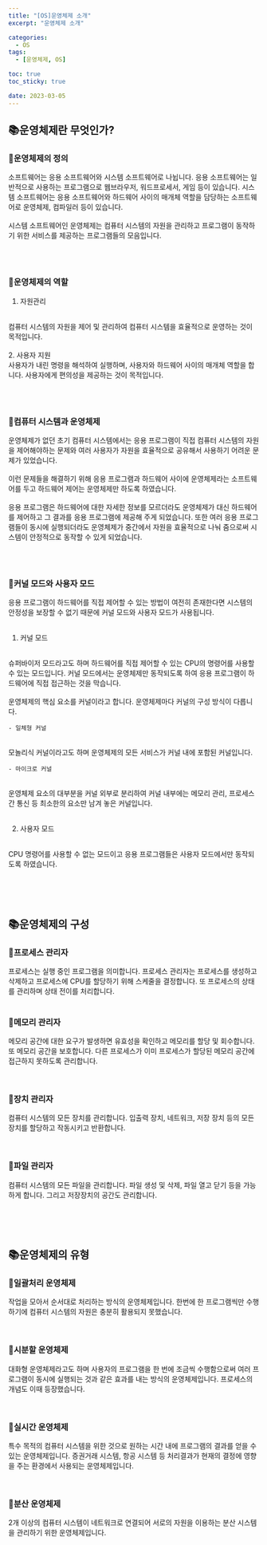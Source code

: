 ```yaml
---
title: "[OS]운영체제 소개"
excerpt: "운영체제 소개"

categories:
  - OS
tags:
  - [운영체제, OS]

toc: true
toc_sticky: true

date: 2023-03-05
---
```


## 📚운영체제란 무엇인가?
### 📄운영체제의 정의
소프트웨어는 응용 소프트웨어와 시스템 소프트웨어로 나뉩니다. 응용 소프트웨어는 일반적으로 사용하는 프로그램으로 웹브라우저, 워드프로세서, 게임 등이 있습니다. 시스템 소프트웨어는 응용 소프트웨어와 하드웨어 사이의 매개체 역할을 담당하는 소프트웨어로 운영체제, 컴파일러 등이 있습니다.
<br><br>
시스템 소프트웨어인 운영체제는 컴퓨터 시스템의 자원을 관리하고 프로그램이 동작하기 위한 서비스를 제공하는 프로그램들의 모음입니다.

<br><br>

### 📄운영체제의 역할
  1. 자원관리
  <br>
  컴퓨터 시스템의 자원을 제어 및 관리하여 컴퓨터 시스템을 효율적으로 운영하는 것이 목적입니다.
  <br><br>
  2. 사용자 지원
  <br>
  사용자가 내린 명령을 해석하여 실행하며, 사용자와 하드웨어 사이의 매개체 역할을 합니다. 사용자에게 편의성을 제공하는 것이 목적입니다.

<br><br>

### 📄컴퓨터 시스템과 운영체제
운영체제가 없던 초기 컴퓨터 시스템에서는 응용 프로그램이 직접 컴퓨터 시스템의 자원을 제어해야하는 문제와 여러 사용자가 자원을 효율적으로 공유해서 사용하기 어려운 문제가 있었습니다.
<br><br>
이런 문제들을 해결하기 위해 응용 프로그램과 하드웨어 사이에 운영체제라는 소프트웨어를 두고 하드웨어 제어는 운영체제만 하도록 하였습니다.
<br><br>
응용 프로그램은 하드웨어에 대한 자세한 정보를 모르더라도 운영체제가 대신 하드웨어를 제어하고 그 결과를 응용 프로그램에 제공해 주게 되었습니다. 또한 여러 응용 프로그램들이 동시에 실행되더라도 운영체제가 중간에서 자원을 효율적으로 나눠 줌으로써 시스템이 안정적으로 동작할 수 있게 되었습니다.

<br><br>

### 📄커널 모드와 사용자 모드
응용 프로그램이 하드웨어를 직접 제어할 수 있는 방법이 여전히 존재한다면 시스템의 안정성을 보장할 수 없기 때문에 커널 모드와 사용자 모드가 사용됩니다.
<br><br>

1. 커널 모드
<br>
슈퍼바이저 모드라고도 하며 하드웨어를 직접 제어할 수 있는 CPU의 명령어를 사용할 수 있는 모드입니다. 커널 모드에서는 운영체제만 동작되도록 하여 응용 프로그램이 하드웨어에 직접 접근하는 것을 막습니다.
<br><br>
운영체제의 핵심 요소를 커널이라고 합니다. 운영체제마다 커널의 구성 방식이 다릅니다.
<br>

    - 일체형 커널
  <br>
  모놀리식 커널이라고도 하며 운영체제의 모든 서비스가 커널 내에 포함된 커널입니다.
  <br>

    - 마이크로 커널
  <br>
  운영체제 요소의 대부분을 커널 외부로 분리하여 커널 내부에는 메모리 관리, 프로세스 간 통신 등 최소한의 요소만 남겨 놓은 커널입니다.
  <br><br>

2. 사용자 모드
<br>
CPU 명령어를 사용할 수 없는 모드이고 응용 프로그램들은 사용자 모드에서만 동작되도록 하였습니다.

<br><br><br>

## 📚운영체제의 구성
### 📄프로세스 관리자
프로세스는 실행 중인 프로그램을 의미합니다. 프로세스 관리자는 프로세스를 생성하고 삭제하고 프로세스에 CPU를 할당하기 위해 스케줄을 결정합니다. 또 프로세스의 상태를 관리하며 상태 전이를 처리합니다.
<br><br>

### 📄메모리 관리자
메모리 공간에 대한 요구가 발생하면 유효성을 확인하고 메모리를 할당 및 회수합니다. 또 메모리 공간을 보호합니다. 다른 프로세스가 이미 프로세스가 할당된 메모리 공간에 접근하지 못하도록 관리합니다.

<br>

### 📄장치 관리자
컴퓨터 시스템의 모든 장치를 관리합니다. 입출력 장치, 네트워크, 저장 장치 등의 모든 장치를 할당하고 작동시키고 반환합니다.

<br>

### 📄파일 관리자
컴퓨터 시스템의 모든 파일을 관리합니다. 파일 생성 및 삭제, 파일 열고 닫기 등을 가능하게 합니다. 그리고 저장장치의 공간도 관리합니다.

<br><br><br>

## 📚운영체제의 유형
### 📄일괄처리 운영체제
작업을 모아서 순서대로 처리하는 방식의 운영체제입니다. 한번에 한 프로그램씩만 수행하기에 컴퓨터 시스템의 자원은 충분히 활용되지 못했습니다.

<br>

### 📄시분할 운영체제
대화형 운영체제라고도 하며 사용자의 프로그램을 한 번에 조금씩 수행함으로써 여러 프로그램이 동시에 실행되는 것과 같은 효과를 내는 방식의 운영체제입니다. 프로세스의 개념도 이때 등장했습니다.

<br>

### 📄실시간 운영체제
특수 목적의 컴퓨터 시스템을 위한 것으로 원하는 시간 내에 프로그램의 결과를 얻을 수 있는 운영체제입니다. 증권거래 시스템, 항공 시스템 등 처리결과가 현재의 결정에 영향을 주는 환경에서 사용되는 운영체제입니다.

<br>

### 📄분산 운영체제
2개 이상의 컴퓨터 시스템이 네트워크로 연결되어 서로의 자원을 이용하는 분산 시스템을 관리하기 위한 운영체제입니다.

<br>
